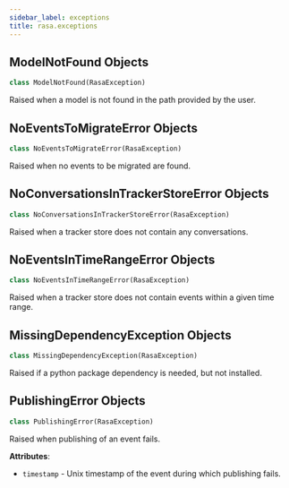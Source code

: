 ```yaml
---
sidebar_label: exceptions
title: rasa.exceptions
---
```


## ModelNotFound Objects

```python
class ModelNotFound(RasaException)
```

Raised when a model is not found in the path provided by the user.

## NoEventsToMigrateError Objects

```python
class NoEventsToMigrateError(RasaException)
```

Raised when no events to be migrated are found.

## NoConversationsInTrackerStoreError Objects

```python
class NoConversationsInTrackerStoreError(RasaException)
```

Raised when a tracker store does not contain any conversations.

## NoEventsInTimeRangeError Objects

```python
class NoEventsInTimeRangeError(RasaException)
```

Raised when a tracker store does not contain events within a given time range.

## MissingDependencyException Objects

```python
class MissingDependencyException(RasaException)
```

Raised if a python package dependency is needed, but not installed.

## PublishingError Objects

```python
class PublishingError(RasaException)
```

Raised when publishing of an event fails.

**Attributes**:

- `timestamp` - Unix timestamp of the event during which publishing fails.

